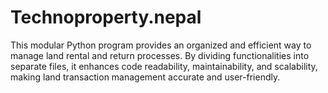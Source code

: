 # Technoproperty.nepal
This modular Python program provides an organized and efficient way to manage land rental and return processes. By dividing functionalities into separate files, it enhances code readability, maintainability, and scalability, making land transaction management accurate and user-friendly.
